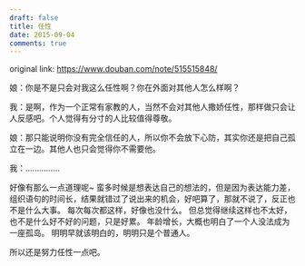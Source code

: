 ```yaml
---
draft: false
title: 任性
date: 2015-09-04
comments: true
---
```


original link: https://www.douban.com/note/515515848/

娘：你是不是只会对我这么任性啊？你在外面对其他人怎么样啊？

我：是啊，作为一个正常有家教的人，当然不会对其他人撒娇任性，那样做只会让人反感吧。个人觉得有分寸的人比较值得尊敬。

娘：那只能说明你没有完全信任的人，所以你不会放下心防，其实你还是把自己孤立在一边。其他人也只会觉得你不需要他。

我：...............


好像有那么一点道理呢~
蛮多时候是想表达自己的想法的，但是因为表达能力差，组织语句的时间长，结果就错过了说出来的机会，好吧算了，那就不说了，反正也不是什么大事。
每次每次都这样，好像也没什么。
但总觉得继续这样也不太好，也不是什么好不好的问题，只是好累。
年龄增长，大概也明白了一个人没法成为一座孤岛。
明明早就该明白的，明明只是个普通人。


所以还是努力任性一点吧。
